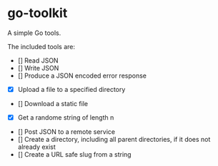 # go-toolkit

A simple Go tools.

The included tools are:

- [] Read JSON
- [] Write JSON
- [] Produce a JSON encoded error response
- [X] Upload a file to a specified directory
- [] Download a static file
- [X] Get a randome string of length n
- [] Post JSON to a remote service
- [] Create a directory, including all parent directories, if it does not already exist
- [] Create a URL safe slug from a string